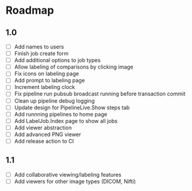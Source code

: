 # Roadmap

## 1.0
- [ ] Add names to users
- [ ] Finish job create form
- [ ] Add additional options to job types
- [ ] Allow labeling of comparisons by clicking image
- [ ] Fix icons on labeling page
- [ ] Add prompt to labeling page
- [ ] Increment labeling clock
- [ ] Fix pipeline run pubsub broadcast running before transaction commit
- [ ] Clean up pipeline debug logging
- [ ] Update design for PipelineLive.Show steps tab
- [ ] Add runnning pipelines to home page
- [ ] Add LabelJob.Index page to show all jobs
- [ ] Add viewer abstraction
- [ ] Add advanced PNG viewer
- [ ] Add release action to CI

## 1.1
- [ ] Add collaborative viewing/labeling features
- [ ] Add viewers for other image types (DICOM, Nifti)

